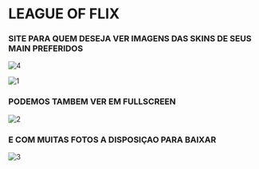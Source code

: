 # LEAGUE OF FLIX

### SITE PARA QUEM DESEJA VER IMAGENS DAS SKINS DE SEUS MAIN PREFERIDOS

![4](https://user-images.githubusercontent.com/82820038/154781396-7ffa2805-4cf2-4f88-bdc6-5643279dd38c.png)


![1](https://user-images.githubusercontent.com/82820038/154781401-a2b82578-a6fe-4acd-89be-8bb7cdeaf61f.png)

### PODEMOS TAMBEM VER EM FULLSCREEN


![2](https://user-images.githubusercontent.com/82820038/154781476-7ab9fb91-8b51-4f60-8c6b-a7fc498ebbe7.png)

### E COM MUITAS FOTOS A DISPOSIÇAO PARA BAIXAR 


![3](https://user-images.githubusercontent.com/82820038/154781498-54ed9d05-48c1-42cc-823b-c002b937fd26.png)
